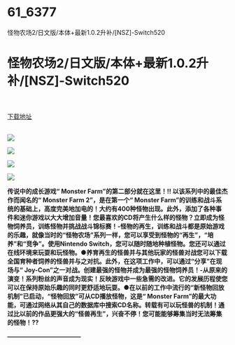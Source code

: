 # 61_6377
怪物农场2/日文版/本体+最新1.0.2升补/[NSZ]-Switch520
# 怪物农场2/日文版/本体+最新1.0.2升补/[NSZ]-Switch520
 <br/></br>
[下载地址](https://www.switch520.cc/article/6377 "下载地址")
<br/></br>

<p><span><strong><img src="https://www.switch520.cc/muke_img/upload_art_editor_20200928-1_99a35ba5c174a89b89064cf15621efc6.jpg"></strong></span></p>
<p><span><strong><img src="https://www.switch520.cc/muke_img/upload_art_editor_20200928-1_bd24949c9ef56e43a09cd6b22515819b.jpg"></strong></span></p>
<p><span><strong><img src="https://www.switch520.cc/muke_img/upload_art_editor_20200928-1_01b7c7a66d141242520186545183c4ec.jpg"></strong></span></p>
<p><span><strong><img src="https://www.switch520.cc/muke_img/upload_art_editor_20200928-1_30824ffd741a2a328eedba09984c6e1a.jpg"></strong></span></p>
<p></p>
<p><span><strong>传说中的成长游戏“ Monster Farm”的第二部分就在这里！!! 以该系列中的最佳杰作而闻名的“ Monster Farm 2”，是在第一个“ Monster Farm”的训练和战斗系统的基础上，高度完美地加电的！大约有400种怪物出现。此外，添加了各种事件和迷你游戏以大大增加音量！您最喜欢的CD将产生什么样的怪物？立即成为怪物饲养员，训练怪物并挑战战斗锦标赛！-怪物的再生，训练和战斗都是原始游戏的乐趣，就像当时的“怪物农场”系列一样，您可以享受到怪物的“再生”，“培养”和“竞争”。使用Nintendo Switch，您可以随时随地种植怪物。您还可以通过在线环境来玩耍和玩怪物。●养育再生的怪兽并与其他玩家的怪兽对战您可以下载全国育种者饲养的怪兽并与之对抗。此外，在这项工作中，可以通过“分享”在现场与“ Joy-Con”之一对战。创建最强的怪物并成为最强的怪物饲养员！-从原来的演变！系列粉丝的声音成为现实！反映游戏中一些急需的改进。它的发展历程使您可以在保持原始乐趣的同时更舒适地玩耍。●在以前的工作中流行的“新怪物回放机制”已启动，“怪物回放”可从CD播放怪物，这是“ Monster Farm”的最大功能，可通过网络从其自己的数据库中搜索CD名称。转载有可以玩怪兽的机制！通过比以前的作品更强大的“怪兽再生”，兴奋不停！您可能能够筹集当时无法筹集的怪物！??</strong></span></p>
<p><span><strong>————————————</strong></span></p>
